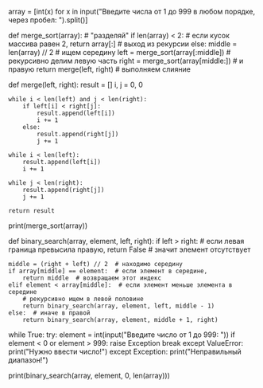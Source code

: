 

array = [int(x) for x in input("Введите числа от 1 до 999 в любом порядке, через пробел: ").split()]

def merge_sort(array):  # "разделяй"
    if len(array) < 2:  # если кусок массива равен 2,
        return array[:]  # выход из рекурсии
    else:
        middle = len(array) // 2  # ищем середину
        left = merge_sort(array[:middle])  # рекурсивно делим левую часть
        right = merge_sort(array[middle:])  # и правую
        return merge(left, right)  # выполняем слияние


def merge(left, right):
    result = []
    i, j = 0, 0

    while i < len(left) and j < len(right):
        if left[i] < right[j]:
            result.append(left[i])
            i += 1
        else:
            result.append(right[j])
            j += 1

    while i < len(left):
        result.append(left[i])
        i += 1

    while j < len(right):
        result.append(right[j])
        j += 1

    return result

print(merge_sort(array))


def binary_search(array, element, left, right):
    if left > right:  # если левая граница превысила правую,
        return False  # значит элемент отсутствует

    middle = (right + left) // 2  # находимо середину
    if array[middle] == element:  # если элемент в середине,
        return middle  # возвращаем этот индекс
    elif element < array[middle]:  # если элемент меньше элемента в середине
        # рекурсивно ищем в левой половине
        return binary_search(array, element, left, middle - 1)
    else:  # иначе в правой
        return binary_search(array, element, middle + 1, right)


while True:
    try:
        element = int(input("Введите число от 1 до 999: "))
        if element < 0 or element > 999:
            raise Exception
        break
    except ValueError:
        print("Нужно ввести число!")
    except Exception:
        print("Неправильный диапазон!")


print(binary_search(array, element, 0,  len(array)))
